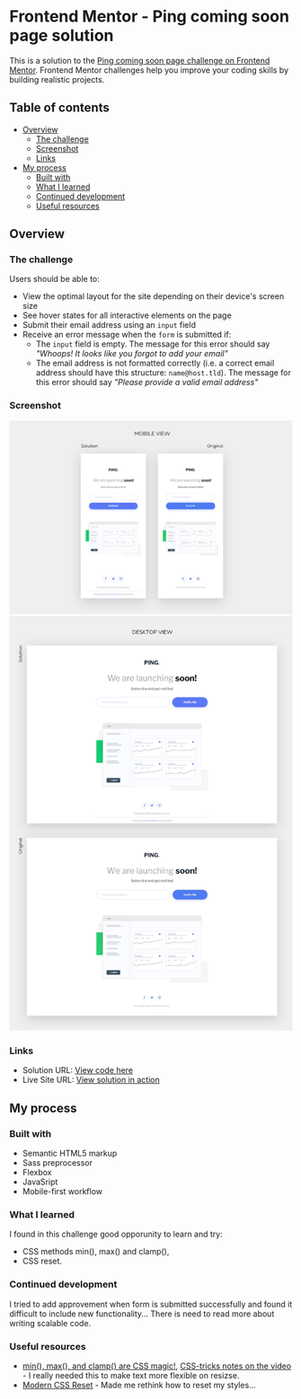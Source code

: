 # Frontend Mentor - Ping coming soon page solution

This is a solution to the [Ping coming soon page challenge on Frontend Mentor](https://www.frontendmentor.io/challenges/ping-single-column-coming-soon-page-5cadd051fec04111f7b848da). Frontend Mentor challenges help you improve your coding skills by building realistic projects. 

## Table of contents

- [Overview](#overview)
  - [The challenge](#the-challenge)
  - [Screenshot](#screenshot)
  - [Links](#links)
- [My process](#my-process)
  - [Built with](#built-with)
  - [What I learned](#what-i-learned)
  - [Continued development](#continued-development)
  - [Useful resources](#useful-resources)

## Overview

### The challenge

Users should be able to:

- View the optimal layout for the site depending on their device's screen size
- See hover states for all interactive elements on the page
- Submit their email address using an `input` field
- Receive an error message when the `form` is submitted if:
	- The `input` field is empty. The message for this error should say *"Whoops! It looks like you forgot to add your email"*
	- The email address is not formatted correctly (i.e. a correct email address should have this structure: `name@host.tld`). The message for this error should say *"Please provide a valid email address"*

### Screenshot

<img src="./solution-screenshots/ping-comming-soon-mobile.jpg">
<img src="./solution-screenshots/ping-comming-soon-desktop.jpg">

### Links

- Solution URL: [View code here](https://github.com/strosi/frontend-mentor-challenges/tree/main/ping-coming-soon-page-master)
- Live Site URL: [View solution in action](https://strosi.github.io/frontend-mentor-challenges/ping-coming-soon-page-master/)

## My process

### Built with

- Semantic HTML5 markup
- Sass preprocessor
- Flexbox
- JavaSript
- Mobile-first workflow

### What I learned

I found in this challenge good opporunity to learn and try:
- CSS methods min(), max() and clamp(),
- CSS reset.

### Continued development

I tried to add approvement when form is submitted successfully and found it difficult to include new functionality... There is need to read more about writing scalable code.

### Useful resources

- [min(), max(), and clamp() are CSS magic!](https://www.youtube.com/watch?v=U9VF-4euyRo), [CSS-tricks notes on the video](https://css-tricks.com/min-max-and-clamp-are-css-magic/) - I really needed this to make text more flexible on resizse.
- [Modern CSS Reset](https://www.joshwcomeau.com/css/custom-css-reset/) - Made me rethink how to reset my styles...
